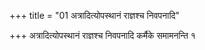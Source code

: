 +++
title = "01 अत्रादित्योपस्थानं राज्ञश्च निवपनादि"

+++
अत्रादित्योपस्थानं राज्ञश्च निवपनादि कर्मैके समामनन्ति १